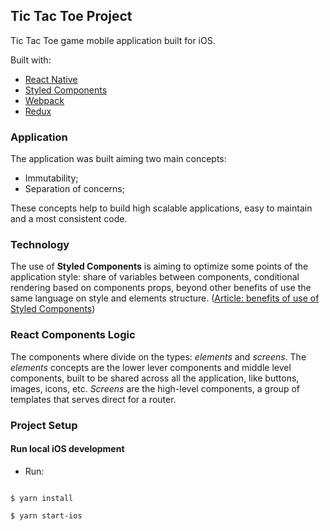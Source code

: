 ## Tic Tac Toe Project

Tic Tac Toe game mobile application built for iOS.

Built with:

- [React Native](<[https://github.com/facebook/react-native](https://github.com/facebook/react-native)>)
- [Styled Components](https://www.styled-components.com/docs/api#styling-components)
- [Webpack](https://webpack.js.org/)
- [Redux](https://redux.js.org/)

### Application

The application was built aiming two main concepts:

- Immutability;
- Separation of concerns;

These concepts help to build high scalable applications, easy to maintain and a most consistent code.

### Technology

The use of **Styled Components** is aiming to optimize some points of the application style: share of variables between components, conditional rendering based on components props, beyond other benefits of use the same language on style and elements structure. ([Article: benefits of use of Styled Components](<[https://medium.com/building-crowdriff/styled-components-to-use-or-not-to-use-a6bb4a7ffc21](https://medium.com/building-crowdriff/styled-components-to-use-or-not-to-use-a6bb4a7ffc21)>))

### React Components Logic

The components where divide on the types: _elements_ and _screens_.
The _elements_ concepts are the lower lever components and middle level components, built to be shared across all the application, like buttons, images, icons, etc.
_Screens_ are the high-level components, a group of templates that serves direct for a router.

### Project Setup

#### Run local iOS development

- Run:

```

$ yarn install

$ yarn start-ios

```
